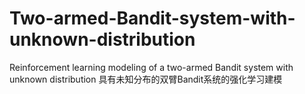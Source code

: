 # Two-armed-Bandit-system-with-unknown-distribution
Reinforcement learning modeling of a two-armed Bandit system with unknown distribution
具有未知分布的双臂Bandit系统的强化学习建模
